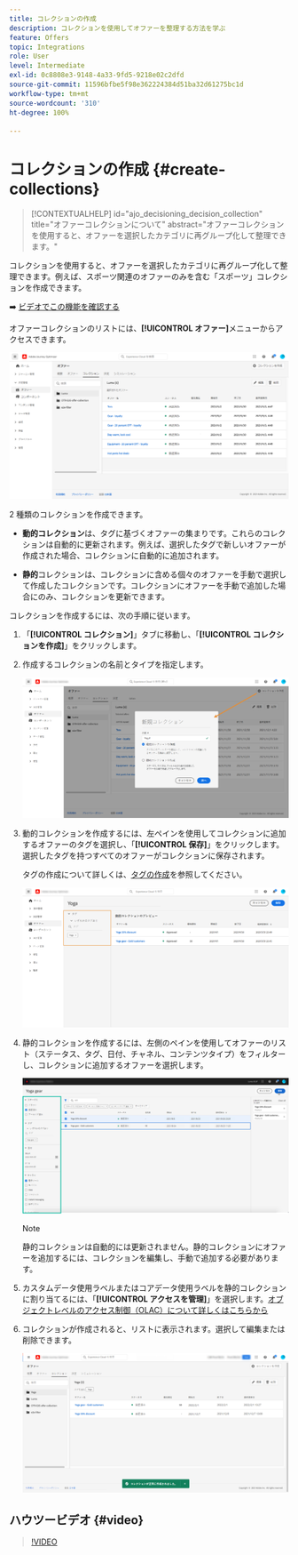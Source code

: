 ```yaml
---
title: コレクションの作成
description: コレクションを使用してオファーを整理する方法を学ぶ
feature: Offers
topic: Integrations
role: User
level: Intermediate
exl-id: 0c8808e3-9148-4a33-9fd5-9218e02c2dfd
source-git-commit: 11596bfbe5f98e362224384d51ba32d61275bc1d
workflow-type: tm+mt
source-wordcount: '310'
ht-degree: 100%

---
```


# コレクションの作成 {#create-collections}

>[!CONTEXTUALHELP]
>id="ajo_decisioning_decision_collection"
>title="オファーコレクションについて"
>abstract="オファーコレクションを使用すると、オファーを選択したカテゴリに再グループ化して整理できます。"

コレクションを使用すると、オファーを選択したカテゴリに再グループ化して整理できます。例えば、スポーツ関連のオファーのみを含む「スポーツ」コレクションを作成できます。

➡️ [ビデオでこの機能を確認する](#video)

オファーコレクションのリストには、**[!UICONTROL オファー]**&#x200B;メニューからアクセスできます。

![](../assets/collections_list.png)

2 種類のコレクションを作成できます。

* **動的コレクション**&#x200B;は、タグに基づくオファーの集まりです。これらのコレクションは自動的に更新されます。例えば、選択したタグで新しいオファーが作成された場合、コレクションに自動的に追加されます。

* **静的**&#x200B;コレクションは、コレクションに含める個々のオファーを手動で選択して作成したコレクションです。コレクションにオファーを手動で追加した場合にのみ、コレクションを更新できます。

コレクションを作成するには、次の手順に従います。

1. 「**[!UICONTROL コレクション]**」タブに移動し、「**[!UICONTROL コレクションを作成]**」をクリックします。

1. 作成するコレクションの名前とタイプを指定します。

   ![](../assets/collection_create.png)

1. 動的コレクションを作成するには、左ペインを使用してコレクションに追加するオファーのタグを選択し、「**[!UICONTROL 保存]**」をクリックします。選択したタグを持つすべてのオファーがコレクションに保存されます。

   タグの作成について詳しくは、[タグの作成](../offer-library/creating-tags.md)を参照してください。

   ![](../assets/dynamic_collection.png)

1. 静的コレクションを作成するには、左側のペインを使用してオファーのリスト（ステータス、タグ、日付、チャネル、コンテンツタイプ）をフィルターし、コレクションに追加するオファーを選択します。

   ![](../assets/static_collection.png)

   >[!NOTE]
   >
   >静的コレクションは自動的には更新されません。静的コレクションにオファーを追加するには、コレクションを編集し、手動で追加する必要があります。

1. カスタムデータ使用ラベルまたはコアデータ使用ラベルを静的コレクションに割り当てるには、「**[!UICONTROL アクセスを管理]**」を選択します。[オブジェクトレベルのアクセス制御（OLAC）について詳しくはこちらから](../../administration/object-based-access.md)

1. コレクションが作成されると、リストに表示されます。選択して編集または削除できます。

   ![](../assets/collection_created.png)

## ハウツービデオ {#video}

>[!VIDEO](https://video.tv.adobe.com/v/329376?quality=12)


